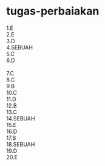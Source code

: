 # tugas-perbaiakan
1.E <br>
2.E <br>
3.D <br>
4.SEBUAH <br>
5.C <br>
6.D <br>  
7.C <br>
8.C <br>
9.B <br>
10.C <br>
11.D <br>
12.B <br>
13.C <br>
14.SEBUAH <br>
15.E <br>
16.D <br>
17.B <br>
18.SEBUAH <br>
19.D <br>
20.E <br>

